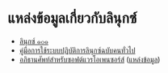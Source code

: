 # แหล่งข้อมูลเกี่ยวกับลินุกซ์

- [ลินุกซ์ ๑๐๑](https://github.com/poonlap/linuxbook)
- [คู่มือการใช้ระบบปฏิบัติการลินุกซ์ฉบับคนทั่วไป](https://warut92.github.io/manual-linux-th/)
- [อภิธานศัพท์สำหรับซอฟต์แวรโอเพนซอร์ส์](https://warut92.github.io/manual-linux-th/glossary.html) ([แหล่งข้อมูล](https://web.archive.org/web/20120903100208/http://www.opentle.org/ossglossary/))

